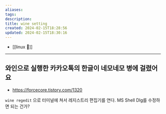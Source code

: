 ```yaml
---
aliases: 
tags: 
description:
title: wine setting
created: 2024-02-15T18:28:56
updated: 2024-02-15T18:30:16
---
```

- [[linux 🐧]]
---

## 와인으로 실행한 카카오톡의 한글이 네모네모 병에 걸렸어요

- <https://forcecore.tistory.com/1320>

`wine regedit` 으로 터미널에 쳐서 레지스트리 편집기를 연다. MS Shell Dlg를 수정하면 되는 건가?
